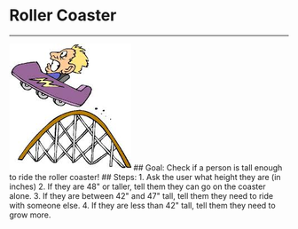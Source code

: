 
# Roller Coaster
  <hr/>
  <img src="./rollercoaster.jpeg"/>
## Goal:
   Check if a person is tall enough to ride the roller coaster!
## Steps:
1. Ask the user what height they are (in inches)
2. If they are 48" or taller, tell them they can go on the coaster alone.
3. If they are between 42" and 47" tall, tell them they need to ride with someone else.
4. If they are less than 42" tall, tell them they need to grow more.
  
 

